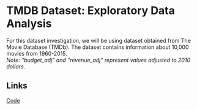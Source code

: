 # TMDB Dataset: Exploratory Data Analysis

For this dataset investigation, we will be using dataset obtained from The Movie Database (TMDb). The dataset contains information about 10,000 movies from 1960-2015.\
<em>Note: "budget_adj" and "revenue_adj" represent values adjusted to 2010 dollars.</em>

## Links

[Code](https://nbviewer.jupyter.org/github/mxtng/tmdb-eda/blob/master/src/tmdb.ipynb)
